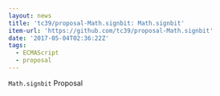 ```yaml
---
layout: news
title: 'tc39/proposal-Math.signbit: Math.signbit'
item-url: 'https://github.com/tc39/proposal-Math.signbit'
date: '2017-05-04T02:36:22Z'
tags:
  - ECMAScript
  - proposal
---
```

`Math.signbit` Proposal
